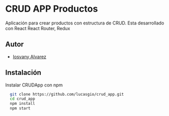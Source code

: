 
# CRUD APP Productos

Aplicación para crear productos con estructura de CRUD. Esta desarrollado con React
React Router, Redux




## Autor

- [Iosvany Alvarez](https://www.github.com/lucasgio)


## Instalación

Instalar CRUDApp con npm

```bash
  git clone https://github.com/lucasgio/crud_app.git
  cd crud_app
  npm install
  npm start
```



